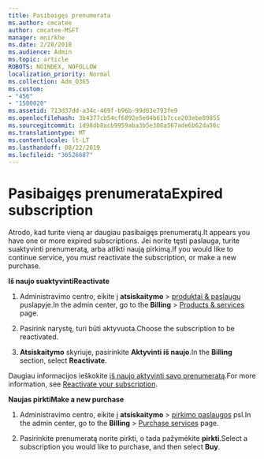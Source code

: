 ```yaml
---
title: Pasibaigęs prenumerata
ms.author: cmcatee
author: cmcatee-MSFT
manager: mnirkhe
ms.date: 2/28/2018
ms.audience: Admin
ms.topic: article
ROBOTS: NOINDEX, NOFOLLOW
localization_priority: Normal
ms.collection: Adm_O365
ms.custom:
- "456"
- "1500020"
ms.assetid: 713d37dd-a34c-469f-b96b-99d63e793fe9
ms.openlocfilehash: 3b4377cb54cf6892e5e04b61b7cce203ebe89855
ms.sourcegitcommit: 1d98db8acb9959aba3b5e308a567ade6b62da56c
ms.translationtype: MT
ms.contentlocale: lt-LT
ms.lasthandoff: 08/22/2019
ms.locfileid: "36526687"
---
```

# <a name="expired-subscription"></a><span data-ttu-id="7c591-102">Pasibaigęs prenumerata</span><span class="sxs-lookup"><span data-stu-id="7c591-102">Expired subscription</span></span>

<span data-ttu-id="7c591-103">Atrodo, kad turite vieną ar daugiau pasibaigęs prenumeratų.</span><span class="sxs-lookup"><span data-stu-id="7c591-103">It appears you have one or more expired subscriptions.</span></span> <span data-ttu-id="7c591-104">Jei norite tęsti paslauga, turite suaktyvinti prenumeratą, arba atlikti naują pirkimą.</span><span class="sxs-lookup"><span data-stu-id="7c591-104">If you would like to continue service, you must reactivate the subscription, or make a new purchase.</span></span>
  
<span data-ttu-id="7c591-105">**Iš naujo suaktyvinti**</span><span class="sxs-lookup"><span data-stu-id="7c591-105">**Reactivate**</span></span>
  
1. <span data-ttu-id="7c591-106">Administravimo centro, eikite į **atsiskaitymo** \> [produktai & paslaugų](https://go.microsoft.com/fwlink/p/?linkid=842054) puslapyje.</span><span class="sxs-lookup"><span data-stu-id="7c591-106">In the admin center, go to the **Billing** \> [Products & services](https://go.microsoft.com/fwlink/p/?linkid=842054) page.</span></span>

2. <span data-ttu-id="7c591-107">Pasirink narystę, turi būti aktyvuota.</span><span class="sxs-lookup"><span data-stu-id="7c591-107">Choose the subscription to be reactivated.</span></span>

3. <span data-ttu-id="7c591-108">**Atsiskaitymo** skyriuje, pasirinkite **Aktyvinti iš naujo**.</span><span class="sxs-lookup"><span data-stu-id="7c591-108">In the **Billing** section, select **Reactivate**.</span></span>

<span data-ttu-id="7c591-109">Daugiau informacijos ieškokite [iš naujo aktyvinti savo prenumeratą](https://docs.microsoft.com/office365/admin/subscriptions-and-billing/reactivate-your-subscription).</span><span class="sxs-lookup"><span data-stu-id="7c591-109">For more information, see [Reactivate your subscription](https://docs.microsoft.com/office365/admin/subscriptions-and-billing/reactivate-your-subscription).</span></span>

<span data-ttu-id="7c591-110">**Naujas pirkti**</span><span class="sxs-lookup"><span data-stu-id="7c591-110">**Make a new purchase**</span></span>
  
1. <span data-ttu-id="7c591-111">Administravimo centro, eikite į **atsiskaitymo** \> [pirkimo paslaugos](https://go.microsoft.com/fwlink/p/?linkid=868433) psl.</span><span class="sxs-lookup"><span data-stu-id="7c591-111">In the admin center, go to the **Billing** \> [Purchase services](https://go.microsoft.com/fwlink/p/?linkid=868433) page.</span></span>

2. <span data-ttu-id="7c591-112">Pasirinkite prenumeratą norite pirkti, o tada pažymėkite **pirkti**.</span><span class="sxs-lookup"><span data-stu-id="7c591-112">Select a subscription you would like to purchase, and then select **Buy**.</span></span>